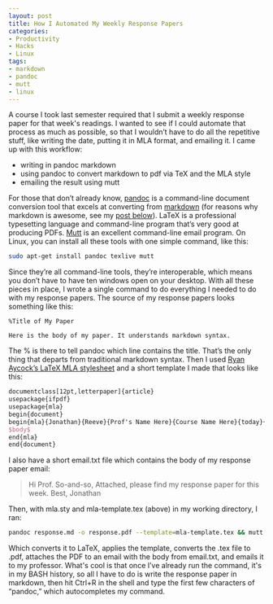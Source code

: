 ```yaml
---
layout: post
title: How I Automated My Weekly Response Papers
categories:
- Productivity
- Hacks
- Linux
tags:
- markdown
- pandoc
- mutt
- linux
---
```


A course I took last semester required that I submit a weekly response paper for that week's readings. I wanted to see if I could automate that process as much as possible, so that I wouldn’t have to do all the repetitive stuff, like writing the date, putting it in MLA format, and emailing it. I came up with this workflow:

* writing in pandoc markdown
* using pandoc to convert markdown to pdf via TeX and the MLA style
* emailing the result using mutt

For those that don’t already know, [pandoc](http://johnmacfarlane.net/pandoc/) is a command-line document conversion tool that excels at converting from [markdown](http://daringfireball.net/projects/markdown/) (for reasons why markdown is awesome, see my [post below](http://jonreeve.com/blog/?p=18)). LaTeX is a professional typesetting language and command-line program that’s very good at producing PDFs. [Mutt](http://www.mutt.org/) is an excellent command-line email program. On Linux, you can install all these tools with one simple command, like this:

```sh
sudo apt-get install pandoc texlive mutt
```

Since they’re all command-line tools, they’re interoperable, which means you don’t have to have ten windows open on your desktop. With all these pieces in place, I wrote a single command to do everything I needed to do with my response papers. The source of my response papers looks something like this:

```
%Title of My Paper

Here is the body of my paper. It understands markdown syntax.
```

The % is there to tell pandoc which line contains the title. That’s the only thing that departs from traditional markdown syntax. Then I used [Ryan Aycock’s LaTeX MLA stylesheet](http://www.tex.ac.uk/tex-archive/macros/latex/contrib/mla-paper/mla.sty) and a short template I made that looks like this:

```latex
documentclass[12pt,letterpaper]{article}
usepackage{ifpdf}
usepackage{mla}
begin{document}
begin{mla}{Jonathan}{Reeve}{Prof's Name Here}{Course Name Here}{today}{$title$}
$body$
end{mla}
end{document}
```

I also have a short email.txt file which contains the body of my response paper email:

>Hi Prof. So-and-so,
Attached, please find my response paper for this week.
Best,
Jonathan

Then, with mla.sty and mla-template.tex (above) in my working directory, I ran:

```sh
pandoc response.md -o response.pdf --template=mla-template.tex && mutt -s "Response Paper" -a response.pdf my-prof@university.edu < email.txt
```
Which converts it to LaTeX, applies the template, converts the .tex file to .pdf, attaches the PDF to an email with the body from email.txt, and emails it to my professor. What's cool is that once I’ve already run the command, it's in my BASH history, so all I have to do is write the response paper in markdown, then hit Ctrl+R in the shell and type the first few characters of “pandoc,” which autocompletes my command. 
